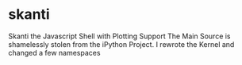 skanti
======

Skanti the Javascript Shell with Plotting Support
The Main Source is shamelessly stolen from the iPython Project.
I rewrote the Kernel and changed a few namespaces
